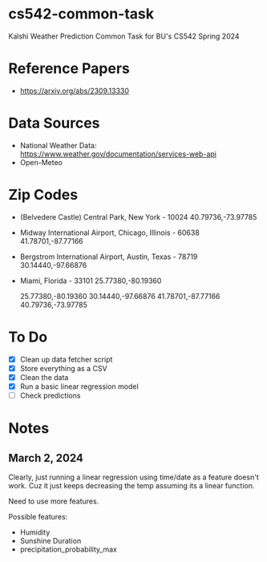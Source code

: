 # cs542-common-task

Kalshi Weather Prediction Common Task for BU's CS542 Spring 2024

# Reference Papers

- https://arxiv.org/abs/2309.13330

# Data Sources

- National Weather Data: https://www.weather.gov/documentation/services-web-api
- Open-Meteo

# Zip Codes

- (Belvedere Castle) Central Park, New York - 10024
  40.79736,-73.97785
- Midway International Airport, Chicago, Illinois - 60638
  41.78701,-87.77166
- Bergstrom International Airport, Austin, Texas - 78719
  30.14440,-97.66876
- Miami, Florida - 33101
  25.77380,-80.19360

  25.77380,-80.19360
  30.14440,-97.66876
  41.78701,-87.77166
  40.79736,-73.97785

# To Do

- [x] Clean up data fetcher script
- [x] Store everything as a CSV
- [x] Clean the data
- [x] Run a basic linear regression model
- [ ] Check predictions

# Notes

## March 2, 2024
Clearly, just running a linear regression using time/date as a feature doesn't work. Cuz it just keeps decreasing the temp assuming its a linear function.

Need to use more features.

Possible features:
- Humidity
- Sunshine Duration
- precipitation_probability_max
